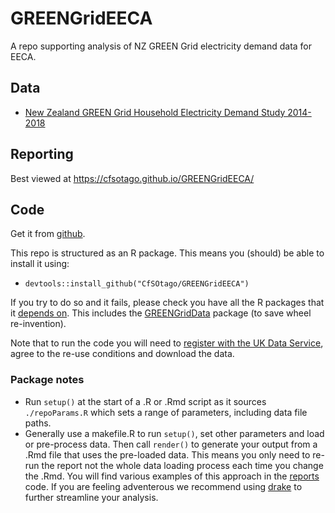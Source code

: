 # GREENGridEECA
A repo supporting analysis of NZ GREEN Grid electricity demand data for EECA.

## Data

 * [New Zealand GREEN Grid Household Electricity Demand Study 2014-2018](http://reshare.ukdataservice.ac.uk/853334/)

## Reporting

Best viewed at https://cfsotago.github.io/GREENGridEECA/

## Code

Get it from [github](https://github.com/CfSOtago/GREENGridEECA).

This repo is structured as an R package. This means you (should) be able to install it using:

 * `devtools::install_github("CfSOtago/GREENGridEECA")`

If you try to do so and it fails, please check you have all the R packages that it [depends on](https://github.com/CfSOtago/GREENGridEECA/blob/master/DESCRIPTION). This includes the [GREENGridData](https://github.com/CfSOtago/GREENGridData) package (to save wheel re-invention).

Note that to run the code you will need to [register with the UK Data Service](https://beta.ukdataservice.ac.uk/myaccount/credentials), agree to the re-use conditions and download the data.

### Package notes

 * Run `setup()` at the start of a .R or .Rmd script as it sources `./repoParams.R` which sets a range of parameters, including data file paths. 
 * Generally use a makefile.R to run `setup()`, set other parameters and load or pre-process data. Then call `render()` to generate your output from a .Rmd file that uses the pre-loaded data. This means you only need to re-run the report not the whole data loading process each time you change the .Rmd. You will find various examples of this approach in the [reports](/reports/) code. If  you are feeling adventerous we recommend using [drake](https://ropenscilabs.github.io/drake-manual/) to further streamline your analysis.
